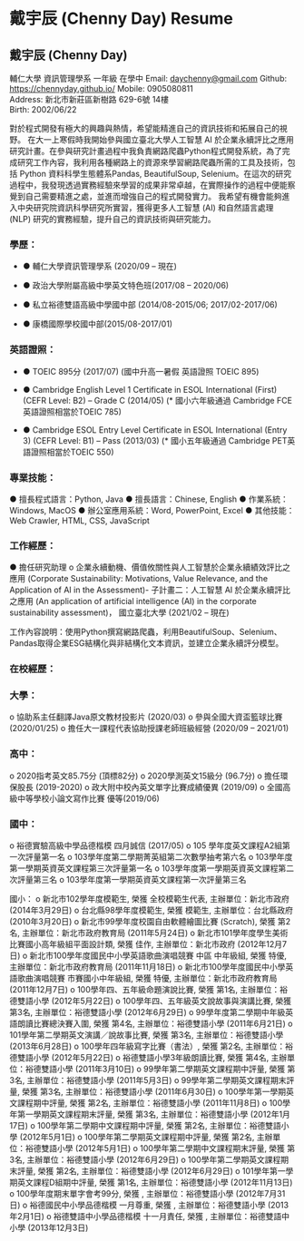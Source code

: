 # 戴宇辰 (Chenny Day) Resume

## 戴宇辰 (Chenny Day)                                                    
輔仁大學 資訊管理學系 一年級 在學中
Email: daychenny@gmail.com
Github: https://chennyday.github.io/
Mobile: 0905080811                                                     
Address: 新北市新莊區新樹路 629-6號 14樓              
Birth: 2002/06/22

對於程式開發有極大的興趣與熱情，希望能精進自己的資訊技術和拓展自己的視野。
在大一上寒假時我開始參與國立臺北大學人工智慧 AI 於企業永續評比之應用研究計畫。在參與研究計畫過程中我負責網路爬蟲Python程式開發系統，為了完成研究工作內容，我利用各種網路上的資源來學習網路爬蟲所需的工具及技術，包括 Python 資料科學生態體系Pandas, BeautifulSoup, Selenium。在這次的研究過程中，我發現透過實務經驗來學習的成果非常卓越，在實際操作的過程中便能察覺到自己需要精進之處，並進而增強自己的程式開發實力。
我希望有機會能夠進入中央研究院資訊科學研究所實習，獲得更多人工智慧 (AI) 和自然語言處理  (NLP) 研究的實務經驗，提升自己的資訊技術與研究能力。

### 學歷：

- ●	輔仁大學資訊管理學系 (2020/09 – 現在)

- ●	政治大學附屬高級中學英文特色班(2017/08 – 2020/06)

- ●	私立裕德雙語高級中學國中部 (2014/08-2015/06; 2017/02-2017/06)

- ●	康橋國際學校國中部(2015/08-2017/01)

### 英語證照：

- ●	TOEIC 895分 (2017/07) (國中升高一暑假 英語證照 TOEIC 895)

- ●	Cambridge English Level 1 Certificate in ESOL International (First) (CEFR Level: B2) – Grade C (2014/05) (* 國小六年級通過 Cambridge FCE英語證照相當於TOEIC 785)

- ●	Cambridge ESOL Entry Level Certificate in ESOL International (Entry 3) (CEFR Level: B1) – Pass (2013/03) (* 國小五年級通過 Cambridge PET英語證照相當於TOEIC 550)


### 專業技能：
●	擅長程式語言：Python, Java
●	擅長語言：Chinese, English
●	作業系統：Windows, MacOS
●	辦公室應用系統：Word, PowerPoint, Excel
●	其他技能：Web Crawler, HTML, CSS, JavaScript

### 工作經歷：
●	擔任研究助理 
o	企業永續動機、價值攸關性與人工智慧於企業永續績效評比之應用 (Corporate Sustainability: Motivations, Value Relevance, and the Application of AI in the Assessment)-
子計畫二：人工智慧 AI 於企業永續評比之應用 
(An application of artificial intelligence (AI) in the corporate sustainability assessment)，
國立臺北大學 (2021/02 – 現在)

工作內容說明：使用Python撰寫網路爬蟲，利用BeautifulSoup、Selenium、Pandas取得企業ESG結構化與非結構化文本資訊，並建立企業永續評分模型。

### 在校經歷：
### 大學：
o	協助系主任翻譯Java原文教材投影片 (2020/03)
o	參與全國大資盃籃球比賽 (2020/01/25)
o	擔任大一課程代表協助授課老師班級經營 (2020/09 – 2021/01)

### 高中：
o	2020指考英文85.75分 (頂標82分)
o	2020學測英文15級分 (96.7分)
o	擔任環保股長 (2019-2020)
o	政大附中校內英文單字比賽成績優異 (2019/09)
o	全國高級中等學校小論文寫作比賽 優等(2019/06)

### 國中：
o	裕德實驗高級中學品德楷模 四月誠信 (2017/05)
o	105 學年度英文課程A2組第一次評量第一名
o	103學年度第二學期菁英組第二次數學抽考第六名
o	103學年度第一學期英資英文課程第三次評量第一名
o	103學年度第一學期英資英文課程第二次評量第三名
o	103學年度第一學期英資英文課程第一次評量第三名

國小：
o	新北市102學年度模範生, 榮獲 全校模範生代表, 主辦單位：新北市政府 (2014年3月29日)
o	台北縣98學年度模範生, 榮獲 模範生, 主辦單位：台北縣政府 (2010年3月20日)
o	新北市99學年度校園自由軟體繪圖比賽 (Scratch), 榮獲 第2名, 主辦單位：新北市政府教育局 (2011年5月24日)
o	新北市101學年度學生美術比賽國小高年級組平面設計類, 榮獲 佳作, 主辦單位：新北市政府 (2012年12月7日)
o	新北市100學年度國民中小學英語歌曲演唱競賽 中區 中年級組, 榮獲 特優, 主辦單位：新北市政府教育局 (2011年11月18日)
o	新北市100學年度國民中小學英語歌曲演唱競賽 市賽國小中年級組, 榮獲 特優, 主辦單位：新北市政府教育局 (2011年12月7日)
o	100學年四、五年級命題演說比賽, 榮獲 第1名, 主辦單位：裕德雙語小學 (2012年5月22日)
o	100學年四、五年級英文說故事與演講比賽, 榮獲 第3名, 主辦單位：裕德雙語小學 (2012年6月29日)
o	99學年度第二學期中年級英語朗讀比賽總決賽入圍, 榮獲 第4名, 主辦單位：裕德雙語小學 (2011年6月21日)
o	101學年第二學期英文演講／說故事比賽, 榮獲 第3名, 主辦單位：裕德雙語小學 (2013年6月28日)
o	100學年四年級寫字比賽（書法）, 榮獲 第2名, 主辦單位：裕德雙語小學 (2012年5月22日)
o	裕德雙語小學3年級朗讀比賽, 榮獲 第4名, 主辦單位：裕德雙語小學 (2011年3月10日)
o	99學年第二學期英文課程期中評量, 榮獲 第3名, 主辦單位：裕德雙語小學 (2011年5月3日)
o	99學年第二學期英文課程期末評量, 榮獲 第3名, 主辦單位：裕德雙語小學 (2011年6月30日)
o	100學年第一學期英文課程期中評量, 榮獲 第2名, 主辦單位：裕德雙語小學 (2011年11月8日)
o	100學年第一學期英文課程期末評量, 榮獲 第3名, 主辦單位：裕德雙語小學 (2012年1月17日)
o	100學年第二學期中文課程期中評量, 榮獲 第2名, 主辦單位：裕德雙語小學 (2012年5月1日)
o	100學年第二學期英文課程期中評量, 榮獲 第2名, 主辦單位：裕德雙語小學 (2012年5月1日)
o	100學年第二學期中文課程期末評量, 榮獲 第3名, 主辦單位：裕德雙語小學 (2012年6月29日)
o	100學年第二學期英文課程期末評量, 榮獲 第2名, 主辦單位：裕德雙語小學 (2012年6月29日)
o	101學年第一學期英文課程D組期中評量, 榮獲 第1名, 主辦單位：裕德雙語小學 (2012年11月13日)
o	100學年度期末單字會考99分, 榮獲 , 主辦單位：裕德雙語小學 (2012年7月31日)
o	裕德國民中小學品德楷模 一月尊重, 榮獲 , 主辦單位：裕德雙語小學 (2013年2月1日)
o	裕德雙語中小學品德楷模 十一月責任, 榮獲 , 主辦單位：裕德雙語中小學 (2013年12月3日)
